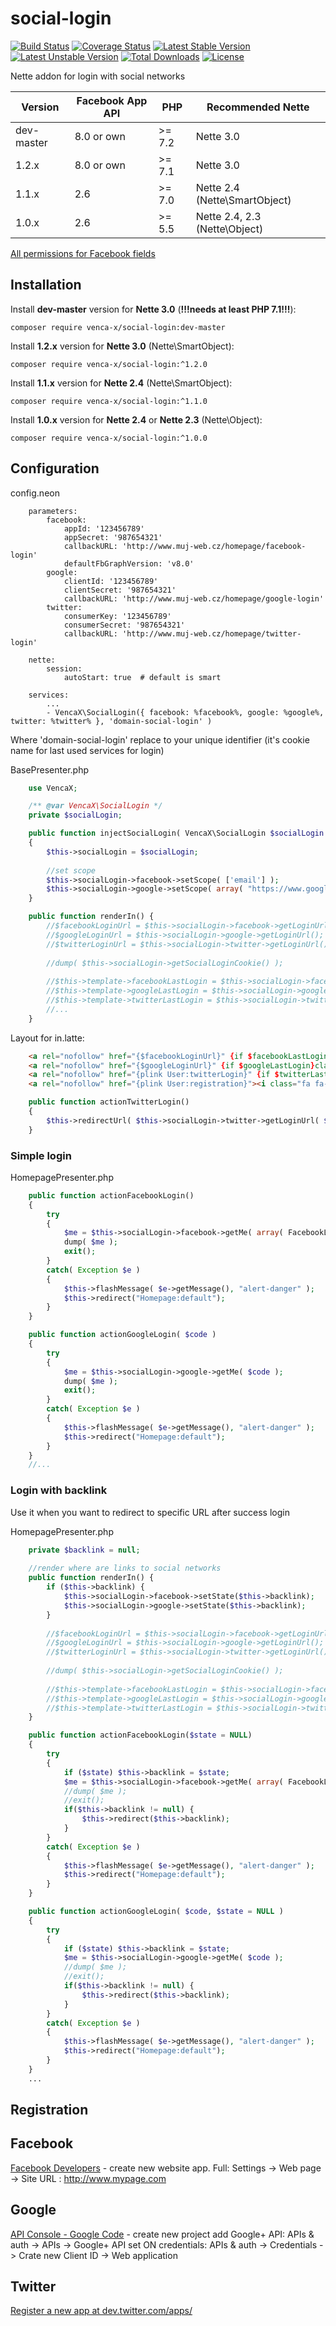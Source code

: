 social-login
===============

[![Build Status](https://travis-ci.org/venca-x/social-login.svg)](https://travis-ci.org/venca-x/social-login)
[![Coverage Status](https://coveralls.io/repos/github/venca-x/social-login/badge.svg?branch=master)](https://coveralls.io/github/venca-x/social-login?branch=master) 
[![Latest Stable Version](https://poser.pugx.org/venca-x/social-login/v/stable.svg)](https://packagist.org/packages/venca-x/social-login) 
[![Latest Unstable Version](https://poser.pugx.org/venca-x/social-login/v/unstable.svg)](https://packagist.org/packages/venca-x/social-login) 
[![Total Downloads](https://poser.pugx.org/venca-x/social-login/downloads.svg)](https://packagist.org/packages/venca-x/social-login) 
[![License](https://poser.pugx.org/venca-x/social-login/license.svg)](https://packagist.org/packages/venca-x/social-login)

Nette addon for login with social networks

| Version     | Facebook App API | PHP     | Recommended Nette             |
| ---         | ---              | ---     | ---                           |
| dev-master  | 8.0 or own       | \>= 7.2 | Nette 3.0                     |
| 1.2.x       | 8.0 or own       | \>= 7.1 | Nette 3.0                     |
| 1.1.x       | 2.6              | \>= 7.0 | Nette 2.4 (Nette\SmartObject) |
| 1.0.x       | 2.6              | \>= 5.5 | Nette 2.4, 2.3 (Nette\Object) |

[All permissions for Facebook fields](https://developers.facebook.com/docs/graph-api/reference/user/)

Installation
------------

Install **dev-master** version for **Nette 3.0** (**!!!needs at least PHP 7.1!!!**):
```
composer require venca-x/social-login:dev-master
```

Install **1.2.x** version for **Nette 3.0** (Nette\SmartObject):
```
composer require venca-x/social-login:^1.2.0
```


Install **1.1.x** version for **Nette 2.4** (Nette\SmartObject):
```
composer require venca-x/social-login:^1.1.0
```

Install **1.0.x** version for **Nette 2.4** or **Nette 2.3** (Nette\Object):
```
composer require venca-x/social-login:^1.0.0
```

Configuration
-------------

config.neon
```
	parameters:
		facebook:
			appId: '123456789'
			appSecret: '987654321'
			callbackURL: 'http://www.muj-web.cz/homepage/facebook-login'
			defaultFbGraphVersion: 'v8.0'
		google:
			clientId: '123456789'
			clientSecret: '987654321'
			callbackURL: 'http://www.muj-web.cz/homepage/google-login'
		twitter:
			consumerKey: '123456789'
			consumerSecret: '987654321'
			callbackURL: 'http://www.muj-web.cz/homepage/twitter-login'

	nette:
		session:
			autoStart: true  # default is smart	

    services:
        ...
        - VencaX\SocialLogin({ facebook: %facebook%, google: %google%, twitter: %twitter% }, 'domain-social-login' )
```
Where 'domain-social-login' replace to your unique identifier (it's cookie name for last used services for login)


BasePresenter.php

```php
    use VencaX;

    /** @var VencaX\SocialLogin */
    private $socialLogin;

    public function injectSocialLogin( VencaX\SocialLogin $socialLogin )
    {
        $this->socialLogin = $socialLogin;
        
        //set scope
        $this->socialLogin->facebook->setScope( ['email'] );
        $this->socialLogin->google->setScope( array( "https://www.googleapis.com/auth/plus.me", "https://www.googleapis.com/auth/userinfo.email" ) );		
    }

    public function renderIn() {
        //$facebookLoginUrl = $this->socialLogin->facebook->getLoginUrl();
        //$googleLoginUrl = $this->socialLogin->google->getLoginUrl();
        //$twitterLoginUrl = $this->socialLogin->twitter->getLoginUrl();
        
        //dump( $this->socialLogin->getSocialLoginCookie() );
        
        //$this->template->facebookLastLogin = $this->socialLogin->facebook->isThisServiceLastLogin();
        //$this->template->googleLastLogin = $this->socialLogin->google->isThisServiceLastLogin();
        //$this->template->twitterLastLogin = $this->socialLogin->twitter->isThisServiceLastLogin();
        //...
    }
```

Layout for in.latte:
```html
    <a rel="nofollow" href="{$facebookLoginUrl}" {if $facebookLastLogin}class="last-login"{/if}><i class="fa fa-facebook-square fa-lg"></i></a>
    <a rel="nofollow" href="{$googleLoginUrl}" {if $googleLastLogin}class="last-login"{/if}><i class="fa fa-google-plus-square fa-lg"></i></a><br/>
    <a rel="nofollow" href="{plink User:twitterLogin}" {if $twitterLastLogin}class="last-login"{/if}><i class="fa fa-twitter-square fa-lg"></i></a><br/>
    <a rel="nofollow" href="{plink User:registration}"><i class="fa fa-plus-square fa-lg"></i> Zaregistrovat</a>
```

```php
    public function actionTwitterLogin()
    {
        $this->redirectUrl( $this->socialLogin->twitter->getLoginUrl( $this->presenter->link( '//Homepage:googleLogin' ) ) );
    }
```

### Simple login ###
HomepagePresenter.php
```php
    public function actionFacebookLogin()
    {
        try
        {
            $me = $this->socialLogin->facebook->getMe( array( FacebookLogin::ID, FacebookLogin::EMAIL, FacebookLogin::NAME, FacebookLogin::FIRST_NAME, FacebookLogin::LAST_NAME ) );
            dump( $me );
            exit();
        }
        catch( Exception $e )
        {
            $this->flashMessage( $e->getMessage(), "alert-danger" );
            $this->redirect("Homepage:default");
        }
    }

    public function actionGoogleLogin( $code )
    {
        try
        {
            $me = $this->socialLogin->google->getMe( $code );
            dump( $me );
            exit();
        }
        catch( Exception $e )
        {
            $this->flashMessage( $e->getMessage(), "alert-danger" );
            $this->redirect("Homepage:default");
        }
    }
    //...
```

### Login with backlink ###
Use it when you want to redirect to specific URL after success login

HomepagePresenter.php
```php
    private $backlink = null;
    
    //render where are links to social networks  
    public function renderIn() {
        if ($this->backlink) {
            $this->socialLogin->facebook->setState($this->backlink);
            $this->socialLogin->google->setState($this->backlink);
        }
        
        //$facebookLoginUrl = $this->socialLogin->facebook->getLoginUrl();
        //$googleLoginUrl = $this->socialLogin->google->getLoginUrl();
        //$twitterLoginUrl = $this->socialLogin->twitter->getLoginUrl();
    
        //dump( $this->socialLogin->getSocialLoginCookie() );
    
        //$this->template->facebookLastLogin = $this->socialLogin->facebook->isThisServiceLastLogin();
        //$this->template->googleLastLogin = $this->socialLogin->google->isThisServiceLastLogin();
        //$this->template->twitterLastLogin = $this->socialLogin->twitter->isThisServiceLastLogin();
    }

    public function actionFacebookLogin($state = NULL)
    {
        try
        {
            if ($state) $this->backlink = $state;
            $me = $this->socialLogin->facebook->getMe( array( FacebookLogin::ID, FacebookLogin::EMAIL, FacebookLogin::NAME, FacebookLogin::FIRST_NAME, FacebookLogin::LAST_NAME ) );
            //dump( $me );
            //exit();
            if($this->backlink != null) {
                $this->redirect($this->backlink);
            }
        }
        catch( Exception $e )
        {
            $this->flashMessage( $e->getMessage(), "alert-danger" );
            $this->redirect("Homepage:default");
        }
    }

    public function actionGoogleLogin( $code, $state = NULL )
    {
        try
        {
            if ($state) $this->backlink = $state;
            $me = $this->socialLogin->google->getMe( $code );
            //dump( $me );
            //exit();
            if($this->backlink != null) {
                $this->redirect($this->backlink);
            }
        }
        catch( Exception $e )
        {
            $this->flashMessage( $e->getMessage(), "alert-danger" );
            $this->redirect("Homepage:default");
        }
    }
    ...
```

Registration
-------------

Facebook
-------------
[Facebook Developers](https://developers.facebook.com/) - create new website app. Full: Settings -> Web page -> Site URL : http://www.mypage.com

Google
-------------
[API Console - Google Code](https://console.developers.google.com) - create new project
add Google+ API: APIs & auth -> APIs -> Google+ API set ON
credentials: APIs & auth -> Credentials -> Crate new Client ID -> Web application

Twitter
-------------
[Register a new app at dev.twitter.com/apps/](https://apps.twitter.com/app/new)
